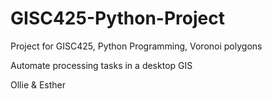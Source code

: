 # GISC425-Python-Project
Project for GISC425, Python Programming, Voronoi polygons

Automate processing tasks in a desktop GIS

Ollie & Esther
